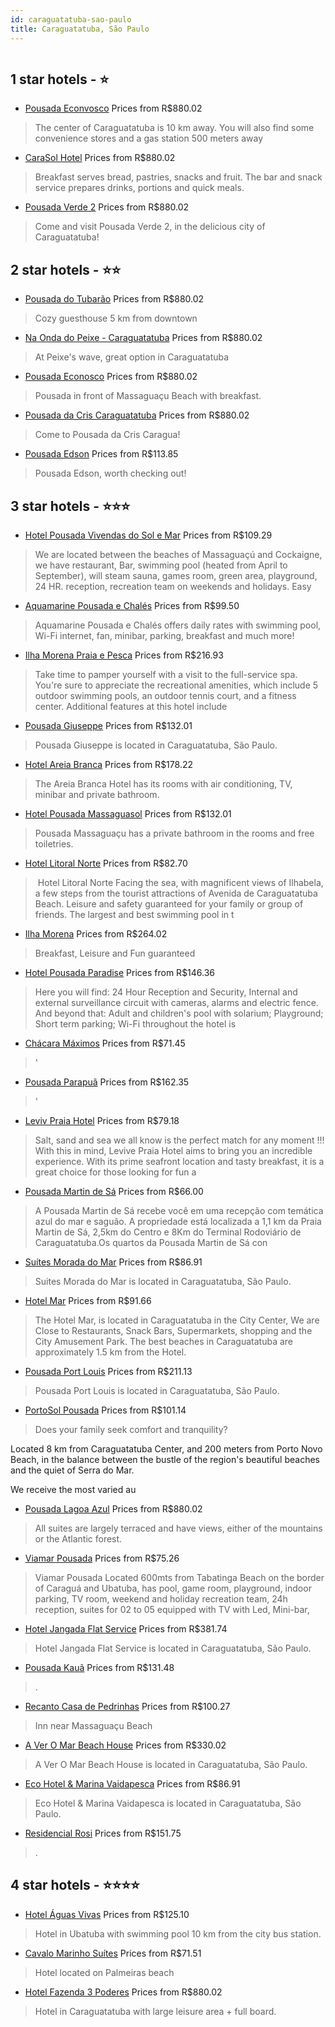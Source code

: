 ```yaml
---
id: caraguatatuba-sao-paulo
title: Caraguatatuba, São Paulo
---
```


<center><img src="https://static.hotelurbano.com/reservas/prod0/4/4187/54cbaf41ec171_800x600 (1).jpg" alt="" /></center>


##  1 star hotels - ⭐️

-    [Pousada Econvosco](https://us.hurb.com/hotels/caraguatatuba/pousada-econvosco-4187?cmp=18055) Prices from R$880.02
   > The center of Caraguatatuba is 10 km away. You will also find some convenience stores and a gas station 500 meters away
-    [CaraSol Hotel](https://us.hurb.com/hotels/caraguatatuba/carasol-hotel-1449?cmp=18055) Prices from R$880.02
   > Breakfast serves bread, pastries, snacks and fruit. The bar and snack service prepares drinks, portions and quick meals.
-    [Pousada Verde 2](https://us.hurb.com/hotels/caraguatatuba/pousada-verde-2-1693?cmp=18055) Prices from R$880.02
   > Come and visit Pousada Verde 2, in the delicious city of Caraguatatuba!

##  2 star hotels - ⭐️⭐️

-    [Pousada do Tubarão](https://us.hurb.com/hotels/caraguatatuba/pousada-do-tubarao-3502?cmp=18055) Prices from R$880.02
   > Cozy guesthouse 5 km from downtown
-    [Na Onda do Peixe - Caraguatatuba](https://us.hurb.com/hotels/caraguatatuba/na-onda-do-peixe-caraguatatuba-3610?cmp=18055) Prices from R$880.02
   > At Peixe's wave, great option in Caraguatatuba
-    [Pousada Econosco](https://us.hurb.com/hotels/caraguatatuba/pousada-econosco-2424?cmp=18055) Prices from R$880.02
   > Pousada in front of Massaguaçu Beach with breakfast.
-    [Pousada da Cris Caraguatatuba](https://us.hurb.com/hotels/caraguatatuba/pousada-da-cris-caragua-4505?cmp=18055) Prices from R$880.02
   > Come to Pousada da Cris Caragua!
-    [Pousada Edson](https://us.hurb.com/hotels/caraguatatuba/pousada-edson-3627?cmp=18055) Prices from R$113.85
   > Pousada Edson, worth checking out!

##  3 star hotels - ⭐️⭐️⭐️

-    [Hotel Pousada Vivendas do Sol e Mar](https://us.hurb.com/hotels/caraguatatuba/hotel-pousada-vivendas-do-sol-e-mar-OMN-3646?cmp=18055) Prices from R$109.29
   > We are located between the beaches of Massaguaçú and Cockaigne, we have restaurant, Bar, swimming pool (heated from April to September), will steam sauna, games room, green area, playground, 24 HR. reception, recreation team on weekends and holidays. Easy
-    [Aquamarine Pousada e Chalés](https://us.hurb.com/hotels/caraguatatuba/pousada-aquamarine-13342?cmp=18055) Prices from R$99.50
   > Aquamarine Pousada e Chalés offers daily rates with swimming pool, Wi-Fi internet, fan, minibar, parking, breakfast and much more!
-    [Ilha Morena Praia e Pesca](https://us.hurb.com/hotels/caraguatatuba/ilha-morena-praia-e-pesca-JNP-JP369860?cmp=18055) Prices from R$216.93
   > Take time to pamper yourself with a visit to the full-service spa. You're sure to appreciate the recreational amenities, which include 5 outdoor swimming pools, an outdoor tennis court, and a fitness center. Additional features at this hotel include 
-    [Pousada Giuseppe](https://us.hurb.com/hotels/caraguatatuba/pousada-giuseppe-17784?cmp=18055) Prices from R$132.01
   > Pousada Giuseppe is located in Caraguatatuba, São Paulo.
-    [Hotel Areia Branca](https://us.hurb.com/hotels/caraguatatuba/hotel-areia-branca-18248?cmp=18055) Prices from R$178.22
   > The Areia Branca Hotel has its rooms with air conditioning, TV, minibar and private bathroom.
-    [ Hotel Pousada Massaguasol](https://us.hurb.com/hotels/caraguatatuba/pousada-massaguasol-18451?cmp=18055) Prices from R$132.01
   > Pousada Massaguaçu has a private bathroom in the rooms and free toiletries.
-    [Hotel Litoral Norte](https://us.hurb.com/hotels/caraguatatuba/hotel-litoral-norte-OMN-2316?cmp=18055) Prices from R$82.70
   >  Hotel Litoral NorteFacing the sea, with magnificent views of Ilhabela, a few steps from the tourist attractions of Avenida de Caraguatatuba Beach. Leisure and safety guaranteed for your family or group of friends. The largest and best swimming pool in t
-    [Ilha Morena](https://us.hurb.com/hotels/caraguatatuba/praia-hotel-ilha-morena-1643?cmp=18055) Prices from R$264.02
   > Breakfast, Leisure and Fun guaranteed
-    [Hotel Pousada Paradise](https://us.hurb.com/hotels/caraguatatuba/hotel-pousada-paradise-OMN-5130?cmp=18055) Prices from R$146.36
   > Here you will find: 24 Hour Reception and Security, Internal and external surveillance circuit with cameras, alarms and electric fence.And beyond that:Adult and children's pool with solarium;Playground;Short term parking;Wi-Fi throughout the hotel is
-    [Chácara Máximos](https://us.hurb.com/hotels/caraguatatuba/chacara-maximos-12194?cmp=18055) Prices from R$71.45
   > '
-    [Pousada Parapuã](https://us.hurb.com/hotels/caraguatatuba/pousada-parapua-11754?cmp=18055) Prices from R$162.35
   > '
-    [Leviv Praia Hotel](https://us.hurb.com/hotels/caraguatatuba/leviv-praia-hotel-OMN-9755?cmp=18055) Prices from R$79.18
   > Salt, sand and sea we all know is the perfect match for any moment !!! With this in mind, Levive Praia Hotel aims to bring you an incredible experience. With its prime seafront location and tasty breakfast, it is a great choice for those looking for fun a
-    [Pousada Martin de Sá](https://us.hurb.com/hotels/caraguatatuba/pousada-martin-de-sa-OMN-10703?cmp=18055) Prices from R$66.00
   > A Pousada Martin de Sá recebe você em uma recepção com temática azul do mar e saguão. A propriedade está localizada a 1,1 km da Praia Martin de Sá, 2,5km do Centro e 8Km do Terminal Rodoviário de Caraguatatuba.Os quartos da Pousada Martin de Sá con
-    [Suítes Morada do Mar](https://us.hurb.com/hotels/caraguatatuba/suites-morada-do-mar-18217?cmp=18055) Prices from R$86.91
   > Suites Morada do Mar is located in Caraguatatuba, São Paulo.
-    [Hotel Mar](https://us.hurb.com/hotels/caraguatatuba/hotel-mar-OMN-2315?cmp=18055) Prices from R$91.66
   > The Hotel Mar, is located in Caraguatatuba in the City Center, We are Close to Restaurants, Snack Bars, Supermarkets, shopping and the City Amusement Park. The best beaches in Caraguatatuba are approximately 1.5 km from the Hotel.
-    [Pousada Port Louis](https://us.hurb.com/hotels/caraguatatuba/pousada-port-louis-930?cmp=18055) Prices from R$211.13
   > Pousada Port Louis is located in Caraguatatuba, São Paulo.
-    [PortoSol Pousada](https://us.hurb.com/hotels/caraguatatuba/portosol-pousada-OMN-5562?cmp=18055) Prices from R$101.14
   > Does your family seek comfort and tranquility?Located 8 km from Caraguatatuba Center, and 200 meters from Porto Novo Beach, in the balance between the bustle of the region's beautiful beaches and the quiet of Serra do Mar.We receive the most varied au
-    [Pousada Lagoa Azul](https://us.hurb.com/hotels/caraguatatuba/pousada-lagoa-azul-7620?cmp=18055) Prices from R$880.02
   > All suites are largely terraced and have views, either of the mountains or the Atlantic forest.
-    [Viamar Pousada](https://us.hurb.com/hotels/caraguatatuba/viamar-pousada-OMN-5567?cmp=18055) Prices from R$75.26
   > Viamar Pousada Located 600mts from Tabatinga Beach on the border of Caraguá and Ubatuba, has pool, game room, playground, indoor parking, TV room, weekend and holiday recreation team, 24h reception, suites for 02 to 05 equipped with TV with Led, Mini-bar,
-    [Hotel Jangada Flat Service](https://us.hurb.com/hotels/caraguatatuba/hotel-jangada-flat-service-7505?cmp=18055) Prices from R$381.74
   > Hotel Jangada Flat Service is located in Caraguatatuba, São Paulo.
-    [Pousada Kauã](https://us.hurb.com/hotels/caraguatatuba/pousada-kaua-8586?cmp=18055) Prices from R$131.48
   > .
-    [Recanto Casa de Pedrinhas](https://us.hurb.com/hotels/caraguatatuba/recanto-casa-de-pedrinhas-3498?cmp=18055) Prices from R$100.27
   > Inn near Massaguaçu Beach
-    [A Ver O Mar Beach House](https://us.hurb.com/hotels/caraguatatuba/a-ver-o-mar-beach-house-17665?cmp=18055) Prices from R$330.02
   > A Ver O Mar Beach House is located in Caraguatatuba, São Paulo.
-    [Eco Hotel & Marina Vaidapesca](https://us.hurb.com/hotels/caraguatatuba/eco-hotel-marina-vaidapesca-9129?cmp=18055) Prices from R$86.91
   > Eco Hotel & Marina Vaidapesca is located in Caraguatatuba, São Paulo.
-    [Residencial Rosi](https://us.hurb.com/hotels/caraguatatuba/residencial-rosi-9029?cmp=18055) Prices from R$151.75
   > .

##  4 star hotels - ⭐️⭐️⭐️⭐️

-    [Hotel Águas Vivas](https://us.hurb.com/hotels/caraguatatuba/hotel-aguas-vivas-3031?cmp=18055) Prices from R$125.10
   > Hotel in Ubatuba with swimming pool 10 km from the city bus station.
-    [Cavalo Marinho Suítes](https://us.hurb.com/hotels/caraguatatuba/cavalo-marinho-suites-3211?cmp=18055) Prices from R$71.51
   > Hotel located on Palmeiras beach
-    [Hotel Fazenda 3 Poderes](https://us.hurb.com/hotels/caraguatatuba/hotel-fazenda-3-poderes-681?cmp=18055) Prices from R$880.02
   > Hotel in Caraguatatuba with large leisure area + full board.
